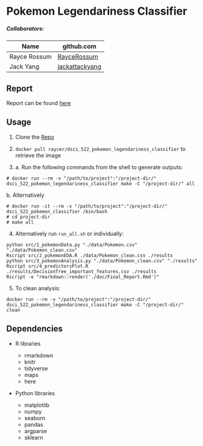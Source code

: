 # Pokemon Legendariness Classifier

##### Collaborators:

|Name|github.com|
|----|----------|
|Rayce Rossum|[RayceRossum](https://github.com/RayceRossum) |
|Jack Yang| [jackattackyang](https://github.com/jackattackyang) |

## Report
Report can be found [here](docs/Final_Report.md)

## Usage

1. Clone the [Repo](https://github.com/UBC-MDS/DSCI_522_Pokemon_Legendariness_Classifier)

2. ```docker pull raycer/dsci_522_pokemon_legendariness_classifier``` to retrieve the image

3.  a. Run the following commands from the shell to generate outputs:
```
# docker run --rm -v "/path/to/project":"/project-dir/" dsci_522_pokemon_legendariness_classifier make -C "/project-dir/" all
```
  b. Alternatively

  ```# docker run -it --rm -v "/path/to/project":"/project-dir/" dsci_522_pokemon_classifier /bin/bash```<br/>
```# cd project-dir```<br/>
```# make all```

4. Alternatively run `run_all.sh` or individually:

```
python src/1_pokemonData.py "./data/Pokemon.csv" "./data/Pokemon_clean.csv"
Rscript src/2_pokemonEDA.R ./data/Pokemon_clean.csv ./results
python src/3_pokemonAnalysis.py "./data/Pokemon_clean.csv" "./results"
Rscript src/4_predictorsPlot.R ./results/DecisionTree_important_features.csv ./results
Rscript -e "rmarkdown::render('./doc/Final_Report.Rmd')"
```

5. To clean analysis:
```
docker run --rm -v "/path/to/project":"/project-dir/" dsci_522_pokemon_legendariness_classifier make -C "/project-dir/" clean
```


## Dependencies

- R libraries
  - rmarkdown
  - knitr
  - tidyverse
  - maps
  - here

- Python libraries
  - matplotlib
  - numpy
  - seaborn
  - pandas
  - argparse
  - sklearn
